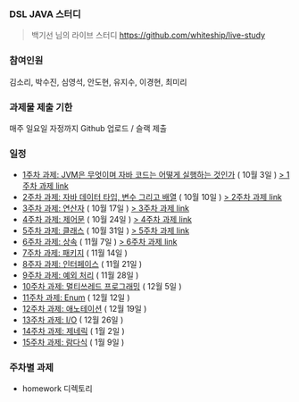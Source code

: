 ### DSL JAVA 스터디

> 백기선 님의 라이브 스터디
> https://github.com/whiteship/live-study

### 참여인원

김소리, 박수진, 심영석, 안도현, 유지수, 이경현, 최미리

### 과제물 제출 기한

매주 일요일 자정까지 Github 업로드 / 슬랙 제출

### 일정

- [1주차 과제: JVM은 무엇이며 자바 코드는 어떻게 실행하는 것인가](https://github.com/whiteship/live-study/issues/1) ( 10월 3일 ) [> 1주차 과제 link](https://github.com/Supreme-YS/Theorem/blob/main/Java/week1.md)
- [2주차 과제: 자바 데이터 타입, 변수 그리고 배열](https://github.com/whiteship/live-study/issues/2) ( 10월 10일 ) [> 2주차 과제 link](https://github.com/Supreme-YS/Theorem/blob/main/Java/week2.md)
- [3주차 과제: 연산자](https://github.com/whiteship/live-study/issues/3) ( 10월 17일 ) [> 3주차 과제 link](https://github.com/Supreme-YS/Theorem/blob/main/Java/week3.md)
- [4주차 과제: 제어문](https://github.com/whiteship/live-study/issues/4) ( 10월 24일 ) [> 4주차 과제 link](https://github.com/Supreme-YS/Theorem/blob/main/Java/week4.md)
- [5주차 과제: 클래스](https://github.com/whiteship/live-study/issues/5) ( 10월 31일 ) [> 5주차 과제 link](https://github.com/Supreme-YS/Theorem/blob/main/Java/week5.md)
- [6주차 과제: 상속](https://github.com/whiteship/live-study/issues/6) ( 11월 7일 ) [> 6주차 과제 link](https://github.com/Supreme-YS/Theorem/blob/main/Java/week6.md)
- [7주차 과제: 패키지](https://github.com/whiteship/live-study/issues/7) ( 11월 14일 )
- [8주자 과제: 인터페이스](https://github.com/whiteship/live-study/issues/8) ( 11월 21일 )
- [9주차 과제: 예외 처리](https://github.com/whiteship/live-study/issues/9) ( 11월 28일 )
- [10주차 과제: 멀티쓰레드 프로그래밍](https://github.com/whiteship/live-study/issues/10) ( 12월 5일 )
- [11주차 과제: Enum](https://github.com/whiteship/live-study/issues/11) ( 12월 12일 )
- [12주차 과제: 애노테이션](https://github.com/whiteship/live-study/issues/12) ( 12월 19일 )
- [13주차 과제: I/O](https://github.com/whiteship/live-study/issues/13) ( 12월 26일 )
- [14주차 과제: 제네릭](https://github.com/whiteship/live-study/issues/14) ( 1월 2일 )
- [15주차 과제: 람다식](https://github.com/whiteship/live-study/issues/15) ( 1월 9일 )

### 주차별 과제

- homework 디렉토리
